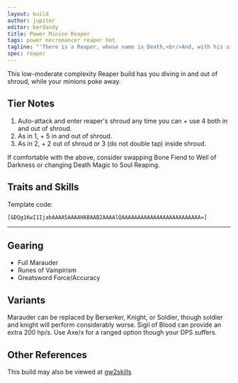 ```yaml
---
layout: build
author: jupiter
editor: berdandy
title: Power Minion Reaper
tags: power necromancer reaper hot 
tagline: "'There is a Reaper, whose name is Death,<br/>And, with his sickle keen,<br/>He reaps the bearded grain at a breath,<br/>And the flowers that grow between.'<br/>-- Henry Wadsworth Longfellow "
spec: reaper
---
```


This low-moderate complexity Reaper build has you diving in and out of shroud, while your minions poke away.

## Tier Notes

1. Auto-attack and enter reaper's shroud any time you can + use 4 both in and out of shroud.
2. As in 1, + 5 in and out of shroud.
3. As in 2, + 2 out of shroud or 3 (do not double tap) inside shroud.

If comfortable with the above, consider swapping Bone Fiend to Well of Darkness or changing Death Magic to Soul Reaping.

## Traits and Skills

Template code:

`[&DQg1KwI1IjabAAAA5AAAAHABAAB2AAAAlQAAAAAAAAAAAAAAAAAAAAAAAAA=]`

---

<div
  data-armory-embed='skills'
  data-armory-ids='10547,10541,10589,10533,10646'
>
</div>
<div
  data-armory-embed='specializations'
  data-armory-ids='53,2,34'
  data-armory-53-traits='1863,829,853'
  data-armory-2-traits='820,858,1694'
  data-armory-34-traits='2020,1969,2021'
>
</div>
<script async src='https://unpkg.com/armory-embeds@^0.x.x/armory-embeds.js'></script>


## Gearing

- Full Marauder
- Runes of Vampirism
- Greatsword Force/Accuracy

## Variants

Marauder can be replaced by Berserker, Knight, or Soldier, though soldier and knight will perform considerably worse. Sigil of Blood can provide an extra 200 hp/s. Use Axe/x for a ranged option though your DPS suffers.

## Other References

This build may also be viewed at [gw2skills](http://gw2skills.net/editor/?PSQAElFwmYVMK2IOWP1NbA-zRJYiRB/YEJBqUA+HA-e)

